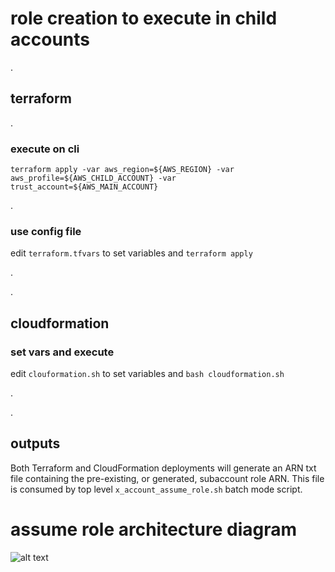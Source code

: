 # role creation to execute in child accounts

.

## terraform

.

### execute on cli
`terraform apply -var aws_region=${AWS_REGION} -var aws_profile=${AWS_CHILD_ACCOUNT} -var trust_account=${AWS_MAIN_ACCOUNT}`

.

### use config file
edit `terraform.tfvars` to set variables and `terraform apply`

.

.

## cloudformation

### set vars and execute
edit `clouformation.sh` to set variables and `bash cloudformation.sh`

.

.

## outputs

Both Terraform and CloudFormation deployments will generate an ARN txt file containing the pre-existing, or generated, subaccount role ARN. This file is consumed by top level `x_account_assume_role.sh` batch mode script.



# assume role architecture diagram


![alt text](https://github.com/LucidumInc/lucidum-deployment-seed/blob/master/assume-role.jpg?raw=true)
